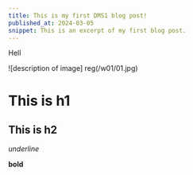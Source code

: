 ```yaml
---
title: This is my first DMS1 blog post!
published_at: 2024-03-05
snippet: This is an excerpt of my first blog post.
---
```


Hell

![description of image] reg(/w01/01.jpg)

# This is h1

## This is h2

_underline_

**bold**
